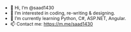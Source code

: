 - 👋 Hi, I’m @saad1430
- 👀 I’m interested in coding, re-writing & designing.
- 🌱 I’m currently learning Python, C#, ASP.NET, Angular.
- 📫 Contact me: https://m.me/saad1430

<!---
saad1430/saad1430 is a ✨ special ✨ repository because its `README.md` (this file) appears on your GitHub profile.
You can click the Preview link to take a look at your changes.
--->
